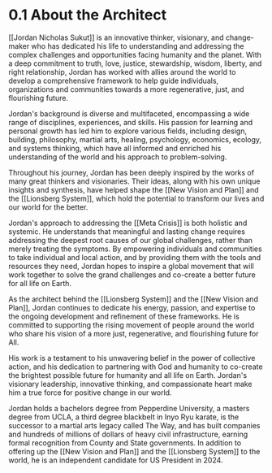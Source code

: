 # 0.1 About the Architect

[[Jordan Nicholas Sukut]] is an innovative thinker, visionary, and change-maker who has dedicated his life to understanding and addressing the complex challenges and opportunities facing humanity and the planet. With a deep commitment to truth, love, justice, stewardship, wisdom, liberty, and right relationship, Jordan has worked with allies around the world to develop a comprehensive framework to help guide individuals, organizations and communities towards a more regenerative, just, and flourishing future.

Jordan's background is diverse and multifaceted, encompassing a wide range of disciplines, experiences, and skills. His passion for learning and personal growth has led him to explore various fields, including design, building, philosophy, martial arts, healing, psychology, economics, ecology, and systems thinking, which have all informed and enriched his understanding of the world and his approach to problem-solving.

Throughout his journey, Jordan has been deeply inspired by the works of many great thinkers and visionaries. Their ideas, along with his own unique insights and synthesis, have helped shape the [[New Vision and Plan]] and the [[Lionsberg System]], which hold the potential to transform our lives and our world for the better.

Jordan's approach to addressing the [[Meta Crisis]] is both holistic and systemic. He understands that meaningful and lasting change requires addressing the deepest root causes of our global challenges, rather than merely treating the symptoms. By empowering individuals and communities to take individual and local action, and by providing them with the tools and resources they need, Jordan hopes to inspire a global movement that will work together to solve the grand challenges and co-create a better future for all life on Earth.

As the architect behind the [[Lionsberg System]] and the [[New Vision and Plan]], Jordan continues to dedicate his energy, passion, and expertise to the ongoing development and refinement of these frameworks. He is committed to supporting the rising movement of people around the world who share his vision of a more just, regenerative, and flourishing future for All.

His work is a testament to his unwavering belief in the power of collective action, and his dedication to partnering with God and humanity to co-create the brightest possible future for humanity and all life on Earth. Jordan's visionary leadership, innovative thinking, and compassionate heart make him a true force for positive change in our world.

Jordan holds a bachelors degree from Pepperdine University, a masters degree from UCLA, a third degree blackbelt in Inyo Ryu karate, is the successor to a martial arts legacy called The Way, and has built companies and hundreds of millions of dollars of heavy civil infrastructure, earning formal recognition from County and State governments. In addition to offering up the [[New Vision and Plan]] and the [[Lionsberg System]] to the world, he is an independent candidate for US President in 2024. 